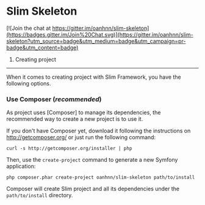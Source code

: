 Slim Skeleton
=============

[![Join the chat at https://gitter.im/oanhnn/slim-skeleton](https://badges.gitter.im/Join%20Chat.svg)](https://gitter.im/oanhnn/slim-skeleton?utm_source=badge&utm_medium=badge&utm_campaign=pr-badge&utm_content=badge)

1) Creating project
----------------------------------

When it comes to creating project with Slim Framework, you have the
following options.

### Use Composer (*recommended*)

As project uses [Composer] to manage its dependencies, the recommended way
to create a new project is to use it.

If you don't have Composer yet, download it following the instructions on
http://getcomposer.org/ or just run the following command:

    curl -s http://getcomposer.org/installer | php

Then, use the `create-project` command to generate a new Symfony application:

    php composer.phar create-project oanhnn/slim-skeleton path/to/install

Composer will create Slim project and all its dependencies under the
`path/to/install` directory.
